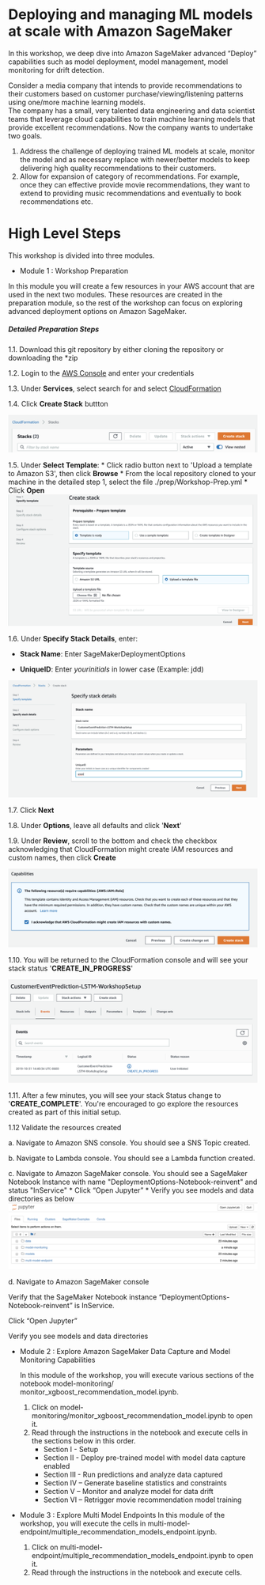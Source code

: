 # Deploying and managing ML models at scale with Amazon SageMaker

In this workshop, we deep dive into Amazon SageMaker advanced “Deploy” capabilities such as model deployment, model management, model monitoring for drift detection.  

Consider a media company that intends to provide recommendations to their customers  based on customer purchase/viewing/listening patterns using one/more machine learning models.  
The company has a small, very talented data engineering and data scientist teams that leverage cloud capabilities to train machine learning models that provide excellent recommendations. 
Now the company wants to undertake two goals.

1.	Address the challenge of deploying trained ML models at scale, monitor the model and as necessary replace with newer/better models to keep delivering high quality recommendations to their customers.  
2.	Allow for expansion of category of recommendations.  For example, once they can effective provide movie recommendations, they want to extend to providing music recommendations and eventually to book recommendations etc. 

# High Level Steps

This workshop is divided into three modules.

* Module 1 : Workshop Preparation

In this module you will create a few resources in your AWS account that are used in the next two modules.  These resources are created in the preparation module, so the rest of the workshop can focus on exploring advanced deployment options on Amazon SageMaker.

##### Detailed Preparation Steps

1.1. Download this git repository by either cloning the repository or downloading the *zip

1.2. Login to the [AWS Console](https://https://console.aws.amazon.com/) and enter your credentials

1.3. Under **Services**, select search for and select [CloudFormation](https://console.aws.amazon.com/cloudformation)

1.4. Click **Create Stack** buttton

   ![CreateStack](images/CreateStack.png)
   
1.5. Under **Select Template**:
    * Click radio button next to 'Upload a template to Amazon S3', then click **Browse**
    * From the local repository cloned to your machine in the detailed step 1, select the file ./prep/Workshop-Prep.yml
    * Click **Open**
    ![CreateStack](images/CreateStack-SpecifyTemplate.png)
    
1.6. Under **Specify Stack Details**, enter: 

   * **Stack Name**: Enter SageMakerDeploymentOptions

   *  **UniqueID**: Enter *yourinitials* in lower case (Example: jdd)

   ![CreateStack](images/CreateStack-SpecifyStackDetails.png)

1.7. Click **Next**

1.8. Under **Options**, leave all defaults and click '**Next**'

1.9. Under **Review**, scroll to the bottom and check the checkbox acknowledging that CloudFormation might create IAM resources and custom names, then click **Create**

![CreateStack](images/CreateStack-IAMCapabilities.png)

1.10. You will be returned to the CloudFormation console and will see your stack status '**CREATE_IN_PROGRESS**'

![CreateStack](images/CreateStack-CreateInProgress.png)

1.11. After a few minutes, you will see your stack Status change to '**CREATE_COMPLETE**'.  You're encouraged to go explore the resources created as part of this initial setup. 

1.12 Validate the resources created

   a. Navigate to Amazon SNS console.  You should see a SNS Topic created.
    
   b. Navigate to Lambda console.  You should see a Lambda function created.
    
   c. Navigate to Amazon SageMaker console. You should see a SageMaker Notebook Instance with name "DeploymentOptions-Notebook-reinvent" and status "InService"
        * Click “Open Jupyter”
        * Verify you see models and data directories as below
            ![JupyterNotebookHome](images/JupyterNotebook_Home.png)
        
   d. Navigate to Amazon SageMaker console
   
   Verify that the SageMaker Notebook instance “DeploymentOptions-Notebook-reinvent” is InService.
   
   Click “Open Jupyter”
   
   Verify you see models and data directories
    
* Module 2 :  Explore Amazon SageMaker Data Capture and Model Monitoring Capabilities

    In this module of the workshop, you will execute various sections of the notebook 
model-monitoring/ monitor_xgboost_recommendation_model.ipynb.

    1. Click on model-monitoring/monitor_xgboost_recommendation_model.ipynb to open it.
    2. Read through the instructions in the notebook and execute cells in the sections below in this order. 
       *  Section I - Setup
       *  Section II - Deploy pre-trained model with model data capture enabled
       *  Section III - Run predictions and analyze data captured
       *  Section IV – Generate baseline statistics and constraints
       *  Section V – Monitor and analyze model for data drift 
       *  Section VI – Retrigger movie recommendation model training 

* Module 3 : Explore Multi Model Endpoints
    In this module of the workshop, you will execute the cells in
multi-model-endpoint/multiple_recommendation_models_endpoint.ipynb. 
    1. Click on multi-model-endpoint/multiple_recommendation_models_endpoint.ipynb to open it.
    2. Read through the instructions in the notebook and execute cells. 
